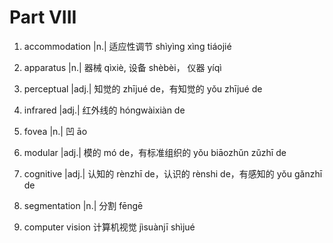 # Part VIII

1. accommodation |n.| 适应性调节 shìyìnɡ xìnɡ tiáojié
2. apparatus |n.| 器械 qìxiè, 设备 shèbèi， 仪器 yíqì
3. perceptual |adj.| 知觉的 zhījué de，有知觉的 yǒu zhījué de
4. infrared |adj.| 红外线的 hónɡwàixiàn de
5. fovea |n.| 凹 āo
6. modular |adj.| 模的 mó de，有标准组织的 yǒu biāozhǔn zǔzhī de
7. cognitive |adj.| 认知的 rènzhī de，认识的 rènshi de，有感知的 yǒu gǎnzhī de
8. segmentation |n.| 分割 fēngē

1. computer vision 计算机视觉 jìsuànjī shìjué
